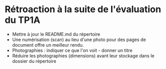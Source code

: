 # Rétroaction à la suite de l'évaluation du TP1A

- Mettre à jour le README.md du répertoire
- Une numérisation (scan) au lieu d'une photo pour des pages de document offre un meilleur rendu.
- Photographies : indiquer ce que l'on voit - donner un titre
- Réduire les photographies (dimensions) avant leur stockage dans le dossier du répertoire
